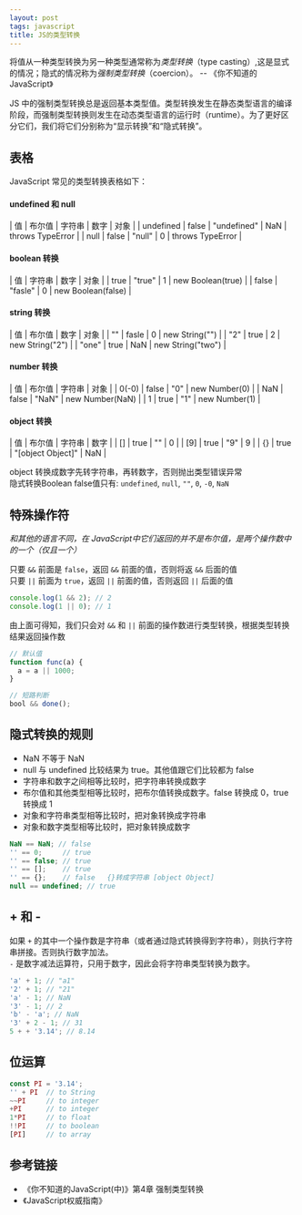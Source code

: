 ```yaml
---
layout: post
tags: javascript 
title: JS的类型转换
---
```

将值从一种类型转换为另一种类型通常称为*类型转换*（type casting）,这是显式的情况；隐式的情况称为*强制类型转换*（coercion）。 -- 《你不知道的JavaScript》

JS 中的强制类型转换总是返回基本类型值。类型转换发生在静态类型语言的编译阶段，而强制类型转换则发生在动态类型语言的运行时（runtime）。为了更好区分它们，我们将它们分别称为“显示转换”和“隐式转换”。

## 表格
JavaScript 常见的类型转换表格如下：

#### undefined 和 null

| 值 | 布尔值 | 字符串 | 数字 | 对象 |
| undefined | false | "undefined" | NaN | throws TypeError |
| null | false | "null" | 0 | throws TypeError |

#### boolean 转换

| 值 | 字符串 | 数字 | 对象 |
| true | "true" | 1 | new Boolean(true) |
| false | "fasle" | 0 | new Boolean(false) |

#### string 转换

| 值 | 布尔值 | 数字 | 对象 |
| "" | fasle | 0 | new String("") |
| "2" | true | 2 | new String("2") | 
| "one" | true | NaN | new String("two") |

#### number 转换

| 值 | 布尔值 | 字符串 | 对象 |
| 0(-0) | false | "0" | new Number(0) |
| NaN | false | "NaN" | new Number(NaN) |
| 1 | true | "1" | new Number(1) |

#### object 转换

| 值 | 布尔值 | 字符串 | 数字 |
| [] | true | "" | 0 |
| [9] | true | "9" | 9 |
| {} | true | "[object Object]" | NaN |

object 转换成数字先转字符串，再转数字，否则抛出类型错误异常  
隐式转换Boolean false值只有: `undefined`, `null`, `""`, `0`, `-0`, `NaN` 
## 特殊操作符
*和其他的语言不同，在 JavaScript中它们返回的并不是布尔值，是两个操作数中的一个（仅且一个）*  

只要 `&&` 前面是 `false`，返回 `&&` 前面的值，否则将返 `&&` 后面的值  
只要 `||` 前面为 `true`，返回 `||` 前面的值，否则返回 `||` 后面的值  
```js
console.log(1 && 2); // 2
console.log(1 || 0); // 1
```
由上面可得知，我们只会对 `&&` 和 `||` 前面的操作数进行类型转换，根据类型转换结果返回操作数
```js
// 默认值
function func(a) {
  a = a || 1000;
}

// 短路判断
bool && done();
```

## 隐式转换的规则
- NaN 不等于 NaN
- null 与 undefined 比较结果为 true。其他值跟它们比较都为 false
- 字符串和数字之间相等比较时，把字符串转换成数字
- 布尔值和其他类型相等比较时，把布尔值转换成数字。false 转换成 0，true 转换成 1
- 对象和字符串类型相等比较时，把对象转换成字符串
- 对象和数字类型相等比较时，把对象转换成数字

```js
NaN == NaN; // false
'' == 0;     // true
'' == false; // true
'' == [];    // true
'' == {};    // false   {}转成字符串 [object Object]
null == undefined; // true
```

## + 和 -
如果 `+` 的其中一个操作数是字符串（或者通过隐式转换得到字符串），则执行字符串拼接。否则执行数字加法。  
`-` 是数字减法运算符，只用于数字，因此会将字符串类型转换为数字。
```js
'a' + 1; // "a1"
'2' + 1; // "21"
'a' - 1; // NaN
'3' - 1; // 2
'b' - 'a'; // NaN
'3' + 2 - 1; // 31
5 + + '3.14'; // 8.14
```

## 位运算
```js
const PI = '3.14';
'' + PI  // to String
~~PI     // to integer
+PI      // to integer
1*PI     // to float
!!PI     // to boolean
[PI]     // to array
```

## 参考链接
- 《你不知道的JavaScript(中)》第4章 强制类型转换
- 《JavaScript权威指南》